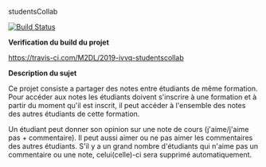 studentsCollab

[![Build Status](https://travis-ci.com/M2DL/2019-ivvq-studentscollab.svg?branch=master)](https://travis-ci.com/M2DL/2019-ivvq-studentscollab)

**Verification du build du projet**

https://travis-ci.com/M2DL/2019-ivvq-studentscollab

**Description du sujet**

Ce projet consiste a partager des notes entre étudiants de même formation.
Pour accéder aux notes les étudiants doivent s'inscrire à une formation et à partir du moment qu'il est inscrit, il peut 
accéder à l'ensemble des notes des autres étudiants de cette formation. 

Un étudiant peut donner son opinion sur une note de cours (j'aime/j'aime pas + commentaire). Il peut aussi aimer ou ne pas aimer les commentaires des autres étudiants.
S'il y a un grand nombre d'étudiants qui n'aime pas un commentaire ou une note, celui(celle)-ci sera supprimé automatiquement.